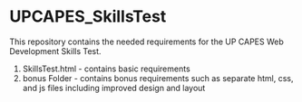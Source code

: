 # UPCAPES_SkillsTest
This repository contains the needed requirements for the UP CAPES Web Development Skills Test.

1. SkillsTest.html - contains basic requirements
2. bonus Folder - contains bonus requirements such as separate html, css, and js files including improved design and layout
